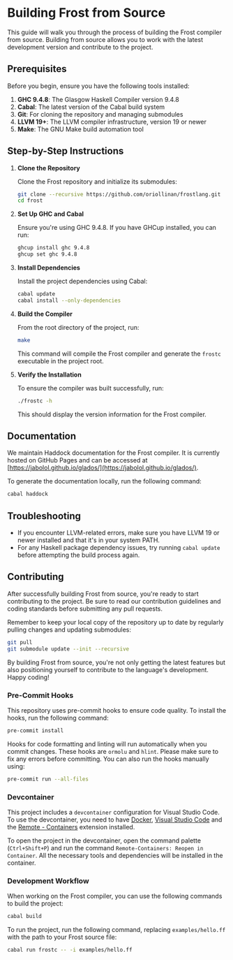 # Building Frost from Source

This guide will walk you through the process of building the Frost compiler from
source. Building from source allows you to work with the latest development
version and contribute to the project.

## Prerequisites

Before you begin, ensure you have the following tools installed:

1. **GHC 9.4.8**: The Glasgow Haskell Compiler version 9.4.8
2. **Cabal**: The latest version of the Cabal build system
3. **Git**: For cloning the repository and managing submodules
4. **LLVM 19+**: The LLVM compiler infrastructure, version 19 or newer
5. **Make**: The GNU Make build automation tool

## Step-by-Step Instructions

1. **Clone the Repository**

   Clone the Frost repository and initialize its submodules:

   ```bash
   git clone --recursive https://github.com/oriollinan/frostlang.git
   cd frost
   ```

2. **Set Up GHC and Cabal**

   Ensure you're using GHC 9.4.8. If you have GHCup installed, you can run:

   ```bash
   ghcup install ghc 9.4.8
   ghcup set ghc 9.4.8
   ```

3. **Install Dependencies**

   Install the project dependencies using Cabal:

   ```bash
   cabal update
   cabal install --only-dependencies
   ```

4. **Build the Compiler**

   From the root directory of the project, run:

   ```bash
   make
   ```

   This command will compile the Frost compiler and generate the `frostc`
   executable in the project root.

5. **Verify the Installation**

   To ensure the compiler was built successfully, run:

   ```bash
   ./frostc -h
   ```

   This should display the version information for the Frost compiler.

## Documentation

We maintain Haddock documentation for the Frost compiler. It is currently hosted
on GitHub Pages and can be accessed at
[https://jabolol.github.io/glados/](https://jabolol.github.io/glados/).

To generate the documentation locally, run the following command:

```bash
cabal haddock
```

## Troubleshooting

- If you encounter LLVM-related errors, make sure you have LLVM 19 or newer
  installed and that it's in your system PATH.
- For any Haskell package dependency issues, try running `cabal update` before
  attempting the build process again.

## Contributing

After successfully building Frost from source, you're ready to start
contributing to the project. Be sure to read our contribution guidelines and
coding standards before submitting any pull requests.

Remember to keep your local copy of the repository up to date by regularly
pulling changes and updating submodules:

```bash
git pull
git submodule update --init --recursive
```

By building Frost from source, you're not only getting the latest features but
also positioning yourself to contribute to the language's development. Happy
coding!

### Pre-Commit Hooks

This repository uses pre-commit hooks to ensure code quality. To install the
hooks, run the following command:

```bash
pre-commit install
```

Hooks for code formatting and linting will run automatically when you commit
changes. These hooks are `ormolu` and `hlint`. Please make sure to fix any
errors before committing. You can also run the hooks manually using:

```bash
pre-commit run --all-files
```

### Devcontainer

This project includes a `devcontainer` configuration for Visual Studio Code. To
use the devcontainer, you need to have
[Docker](https://docs.docker.com/get-docker/),
[Visual Studio Code](https://code.visualstudio.com/) and the
[Remote - Containers](https://marketplace.visualstudio.com/items?itemName=ms-vscode-remote.remote-containers)
extension installed.

To open the project in the devcontainer, open the command palette
(`Ctrl+Shift+P`) and run the command `Remote-Containers: Reopen in Container`.
All the necessary tools and dependencies will be installed in the container.

### Development Workflow

When working on the Frost compiler, you can use the following commands to build
the project:

```bash
cabal build
```

To run the project, run the following command, replacing `examples/hello.ff`
with the path to your Frost source file:

```bash
cabal run frostc -- -i examples/hello.ff
```

